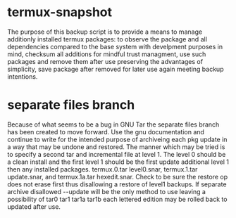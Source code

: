 # termux-snapshot
The purpose of this backup script is to provide a means to manage additionly installed termux packages: to observe the package and all dependencies compared to the base system with develpment purposes in mind, checksum all additions for mindful trust managment, use such packages and remove them after use preserving the advantages of simplicity, save package after removed for later use again meeting backup intentions.
 # separate files branch
 Because of what seems to be a bug in GNU Tar the separate files branch has been created to move forward. Use the gnu documentation and continue to write for the intended purpose of archiveing each pkg update in a way that may be undone and restored. The manner which may be tried is to specify a second tar and incremental file at level 1. The level 0 should be a clean install and the first level 1 should be the first update additional level 1 then any installed packages. termux.0.tar level0.snar, termux.1.tar update.snar, and termux.1a.tar hexedit.snar. Check to be sure the restore op does not erase first thus disallowing a restore of level1 backups.
 If separate archive disallowed --update will be the only method to use leaving a possibility of tar0 tar1 tar1a tar1b each lettered edition may be rolled back to updated after use.
 
